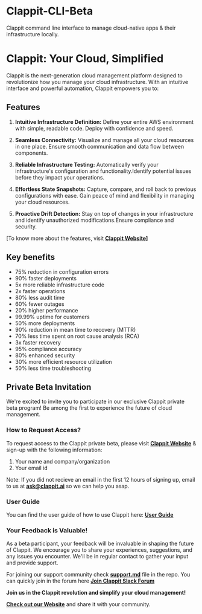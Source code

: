 # Clappit-CLI-Beta
Clappit command line interface to manage cloud-native apps &amp; their infrastructure locally.

# Clappit: Your Cloud, Simplified

Clappit is the next-generation cloud management platform designed to revolutionize how you manage your cloud infrastructure. With an intuitive interface and powerful automation, Clappit empowers you to:

## **Features** 

1. **Intuitive Infrastructure Definition:** Define your entire AWS environment with simple, readable code. Deploy with confidence and speed.

2. **Seamless Connectivity:** Visualize and manage all your cloud resources in one place. Ensure smooth communication and data flow between components.

3. **Reliable Infrastructure Testing:** Automatically verify your infrastructure's configuration and functionality.Identify potential issues before they impact your operations.

4. **Effortless State Snapshots:** Capture, compare, and roll back to previous configurations with ease. Gain peace of mind and flexibility in managing your cloud resources.

5. **Proactive Drift Detection:** Stay on top of changes in your infrastructure and identify unauthorized modifications.Ensure compliance and security.

[To know more about the features, visit **[Clappit Website](https://clappit.ai)]**

## Key benefits

- 75% reduction in configuration errors
- 90% faster deployments
- 5x more reliable infrastructure code
- 2x faster operations
- 80% less audit time
- 60% fewer outages
- 20% higher performance
- 99.99% uptime for customers
- 50% more deployments
- 90% reduction in mean time to recovery (MTTR)
- 70% less time spent on root cause analysis (RCA)
- 3x faster recovery
- 95% compliance accuracy
- 80% enhanced security
- 30% more efficient resource utilization
- 50% less time troubleshooting

## Private Beta Invitation

We're excited to invite you to participate in our exclusive Clappit private beta program! Be among the first to experience the future of cloud management.

### How to Request Access?

To request access to the Clappit private beta, please visit **[Clappit Website](https://clappit.ai)** & sign-up with the following information:

1. Your name and company/organization
2. Your email id

Note: If you did not recieve an email in the first 12 hours of signing up, email to us at **ask@clappit.ai** so we can help you asap.

### User Guide

You can find the user guide of how to use Clappit here: **[User Guide](https://github.com/iwpraveen/Clappit-CLI_Beta/blob/main/userguide.md)**

### Your Feedback is Valuable!

As a beta participant, your feedback will be invaluable in shaping the future of Clappit. We encourage you to share your experiences, suggestions, and any issues you encounter. We'll be in regular contact to gather your input and provide support.

For joining our support community check **[support.md](https://github.com/iwpraveen/Clappit-CLI_Beta/blob/main/support.md)** file in the repo.
You can quickly join in the forum here **[Join Clappit Slack Forum](https://join.slack.com/t/clappit/shared_invite/zt-2mouyjlde-fXTY8_gJH0hXHP_ma5xroQ)**

**Join us in the Clappit revolution and simplify your cloud management!**

**[Check out our Website](https://clappit.ai)** and share it with your community.
